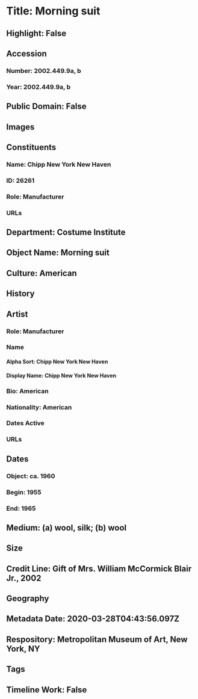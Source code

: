 # Title: Morning suit
## Highlight: False
## Accession
### Number: 2002.449.9a, b
### Year: 2002.449.9a, b
## Public Domain: False
## Images
## Constituents
### Name: Chipp New York New Haven
### ID: 26261
### Role: Manufacturer
### URLs
## Department: Costume Institute
## Object Name: Morning suit
## Culture: American
## History
## Artist
### Role: Manufacturer
### Name
#### Alpha Sort: Chipp New York New Haven
#### Display Name: Chipp New York New Haven
### Bio: American
### Nationality: American
### Dates Active
### URLs
## Dates
### Object: ca. 1960
### Begin: 1955
### End: 1965
## Medium: (a) wool, silk; (b) wool
## Size
## Credit Line: Gift of Mrs. William McCormick Blair Jr., 2002
## Geography
## Metadata Date: 2020-03-28T04:43:56.097Z
## Respository: Metropolitan Museum of Art, New York, NY
## Tags
## Timeline Work: False